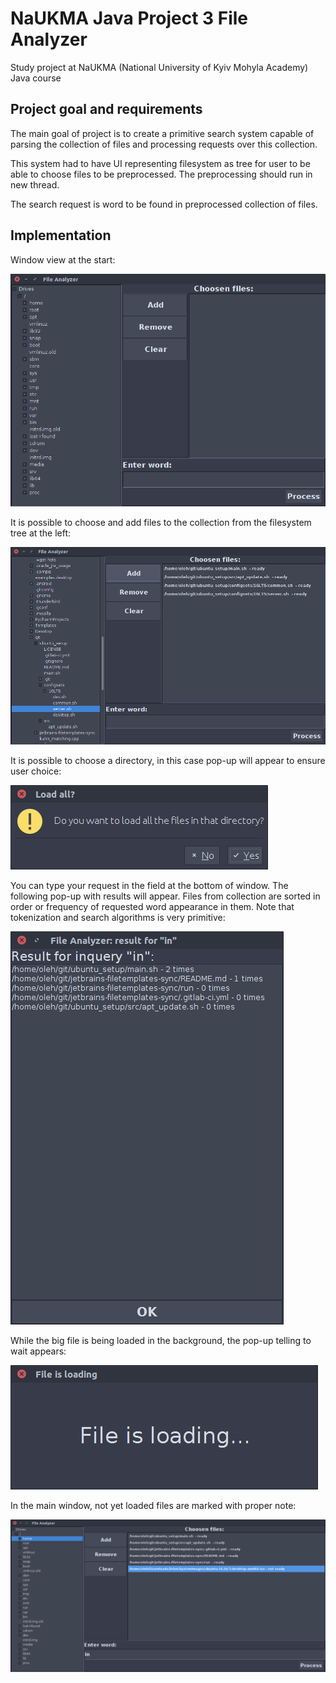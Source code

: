 # NaUKMA Java Project 3 File Analyzer

Study project at NaUKMA (National University of Kyiv Mohyla Academy) Java course

## Project goal and requirements

The main goal of project is to create a primitive search system capable of
parsing the collection of files and processing requests over this collection.

This system had to have UI representing filesystem as tree for user to be
able to choose files to be preprocessed. The preprocessing should run in new
thread.

The search request is word to be found in preprocessed collection of files.

## Implementation

Window view at the start:

![Window view at the start](readme_resources/screenshot_1.png)

It is possible to choose and add files to the collection from the filesystem
tree at the left:

![Adding files from filesystem tree](readme_resources/screenshot_2.png)

It is possible to choose a directory, in this case pop-up will appear to ensure
user choice:

![Direcotry adding pop-up](readme_resources/screenshot_3.png)

You can type your request in the field at the bottom of window. The following
pop-up with results will appear. Files from collection are sorted in order or
frequency of requested word appearance in them. Note that tokenization and
search algorithms is very primitive:

![Pop-up window with results](readme_resources/screenshot_4.png)

While the big file is being loaded in the background, the pop-up telling to
wait appears:

![File is being loaded pop-up](readme_resources/screenshot_5.png)

In the main window, not yet loaded files are marked with proper note:

![Unloaded files in the main window](readme_resources/screenshot_6.png)
